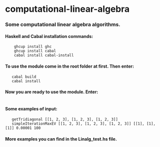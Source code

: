 # computational-linear-algebra
### Some computational linear algebra algorithms.

#### Haskell and Cabal installation commands:
``` curl --proto '=https' --tlsv1.2 -sSf https://get-ghcup.haskell.org | sh
    ghcup install ghc
    ghcup install cabal
    cabal install cabal-install
```

#### To use the module come in the root folder at first. Then enter: 
```cabal configure
   cabal build
   cabal install
```
#### Now you are ready to use the module. Enter:
```cabal repl
```
   
#### Some examples of input:
```qrEVShifts [[1, 2, 3], [1, 2, 3], [1, 2, 3]] 0.00001
   getTridiagonal [[1, 2, 3], [1, 2, 3], [1, 2, 3]]
   simpleIterationMaxEV [[1, 2, 3], [1, 2, 3], [1, 2, 3]] [[1], [1], [1]] 0.00001 100
```

#### More examples you can find in the Linalg_test.hs file.
